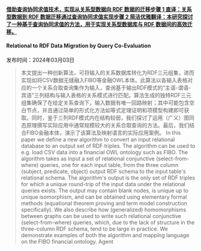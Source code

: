 #### [借助查询协同求值技术，实现从关系型数据向 RDF 数据的迁移步骤 1 直译：关系型数据到 RDF 数据迁移通过查询协同求值实现步骤 2 简洁优雅翻译：本研究探讨了一种基于查询协同求值的方法，用于实现关系型数据库与 RDF 数据间的高效迁移。](https://arxiv.org/abs/2403.01630)
#### Relational to RDF Data Migration by Query Co-Evaluation
发布时间：2024年03月03日
> 本文提出一种创新算法，可将输入的关系数据库转化为RDF三元组集，进而实现如将CSV数据无缝融入FIBO等金融OWL本体。此算法以各输入表格对应的一个关系合取查询集作为输入，查询基于输出RDF模式的“主语-谓语-宾语”三列结构与输入表格的关系模式进行匹配。算法生成的独特RDF三元组集确保了在给定关系查询下，输入数据有唯一回路映射；其中可能包含空白节点，并且通过简单的形式化方法如等式定理证明和项模型构建即可获取。同时，鉴于三列RDF模式内在结构较弱，我们探讨了运用（广义）图同态原理撰写实际应用中通常规模较大的关系合取查询的方法。最后，我们结合FIBO金融本体，演示了该算法及映射语言的实际应用案例。
> In this paper we define a new algorithm to convert an input relational database to an output set of RDF triples. The algorithm can be used to e.g. load CSV data into a financial OWL ontology such as FIBO. The algorithm takes as input a set of relational conjunctive (select-from-where) queries, one for each input table, from the three column (subject, predicate, object) output RDF schema to the input table's relational schema. The algorithm's output is the only set of RDF triples for which a unique round-trip of the input data under the relational queries exists. The output may contain blank nodes, is unique up to unique isomorphism, and can be obtained using elementary formal methods (equational theorem proving and term model construction specifically). We also describe how (generalized) homomorphisms between graphs can be used to write such relational conjunctive (select-from-where) queries, which, due to the lack of structure in the three-column RDF schema, tend to be large in practice. We demonstrate examples of both the algorithm and mapping language on the FIBO financial ontology.
Agent